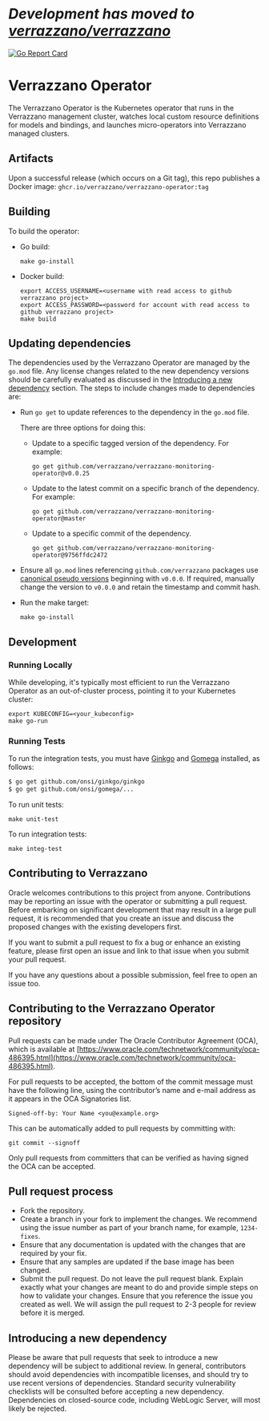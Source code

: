 # ***Development has moved to [verrazzano/verrazzano](https://github.com/verrazzano/verrazzano)***

[![Go Report Card](https://goreportcard.com/badge/github.com/verrazzano/verrazzano-operator)](https://goreportcard.com/report/github.com/verrazzano/verrazzano-operator)

# Verrazzano Operator

The Verrazzano Operator is the Kubernetes operator that runs in the Verrazzano management cluster,
watches local custom resource definitions for models and bindings, and launches micro-operators
into Verrazzano managed clusters.

## Artifacts

Upon a successful release (which occurs on a Git tag), this repo publishes a Docker image: `ghcr.io/verrazzano/verrazzano-operator:tag`

## Building

To build the operator:

* Go build:

    ```
    make go-install
    ```

* Docker build:
    ```
    export ACCESS_USERNAME=<username with read access to github verrazzano project>
    export ACCESS_PASSWORD=<password for account with read access to github verrazzano project>
    make build
    ```

## Updating dependencies

The dependencies used by the Verrazzano Operator are managed by the `go.mod` file.
Any license changes related to the new dependency versions should be carefully evaluated as discussed in the [Introducing a new dependency](#introducing-a-new-dependency) section.
The steps to include changes made to dependencies are:

* Run `go get` to update references to the dependency in the `go.mod` file.

  There are three options for doing this:

  * Update to a specific tagged version of the dependency.  For example:
    ```
    go get github.com/verrazzano/verrazzano-monitoring-operator@v0.0.25
    ```
  * Update to the latest commit on a specific branch of the dependency.  For example:
    ```
    go get github.com/verrazzano/verrazzano-monitoring-operator@master
    ```
  * Update to a specific commit of the dependency.
    ```
    go get github.com/verrazzano/verrazzano-monitoring-operator@9756ffdc2472
    ```
* Ensure all `go.mod` lines referencing `github.com/verrazzano` packages use [canonical pseudo versions](https://golang.org/ref/mod#glos-pseudo-version) beginning with `v0.0.0`.
  If required, manually change the version to `v0.0.0` and retain the timestamp and commit hash.
* Run the make target:
    ```
    make go-install
    ```

## Development

### Running Locally

While developing, it's typically most efficient to run the Verrazzano Operator as an out-of-cluster process, pointing
it to your Kubernetes cluster:

```
export KUBECONFIG=<your_kubeconfig>
make go-run
```

### Running Tests

To run the integration tests, you must have [Ginkgo](https://github.com/onsi/ginkgo) and 
[Gomega](https://onsi.github.io/gomega/) installed, as follows:

```bash
$ go get github.com/onsi/ginkgo/ginkgo
$ go get github.com/onsi/gomega/...
```

To run unit tests:
```
make unit-test
```

To run integration tests:
```
make integ-test
```

## Contributing to Verrazzano

Oracle welcomes contributions to this project from anyone.  Contributions may be reporting an issue with the operator or submitting a pull request.  Before embarking on significant development that may result in a large pull request, it is recommended that you create an issue and discuss the proposed changes with the existing developers first.

If you want to submit a pull request to fix a bug or enhance an existing feature, please first open an issue and link to that issue when you submit your pull request.

If you have any questions about a possible submission, feel free to open an issue too.

## Contributing to the Verrazzano Operator repository

Pull requests can be made under The Oracle Contributor Agreement (OCA), which is available at [https://www.oracle.com/technetwork/community/oca-486395.html](https://www.oracle.com/technetwork/community/oca-486395.html).

For pull requests to be accepted, the bottom of the commit message must have the following line, using the contributor’s name and e-mail address as it appears in the OCA Signatories list.

```
Signed-off-by: Your Name <you@example.org>
```

This can be automatically added to pull requests by committing with:

```
git commit --signoff
```

Only pull requests from committers that can be verified as having signed the OCA can be accepted.

## Pull request process

*	Fork the repository.
*	Create a branch in your fork to implement the changes. We recommend using the issue number as part of your branch name, for example, `1234-fixes`.
*	Ensure that any documentation is updated with the changes that are required by your fix.
*	Ensure that any samples are updated if the base image has been changed.
*	Submit the pull request. Do not leave the pull request blank. Explain exactly what your changes are meant to do and provide simple steps on how to validate your changes. Ensure that you reference the issue you created as well. We will assign the pull request to 2-3 people for review before it is merged.

## Introducing a new dependency

Please be aware that pull requests that seek to introduce a new dependency will be subject to additional review.  In general, contributors should avoid dependencies with incompatible licenses, and should try to use recent versions of dependencies.  Standard security vulnerability checklists will be consulted before accepting a new dependency.  Dependencies on closed-source code, including WebLogic Server, will most likely be rejected.
